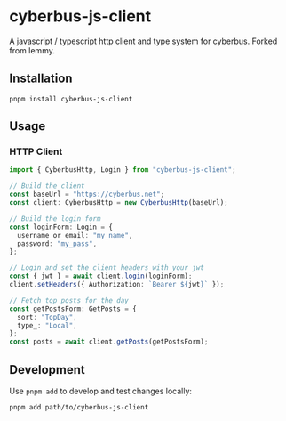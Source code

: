 # cyberbus-js-client

A javascript / typescript http client and type system for cyberbus. Forked from lemmy.

## Installation

`pnpm install cyberbus-js-client`

## Usage

### HTTP Client


```ts
import { CyberbusHttp, Login } from "cyberbus-js-client";

// Build the client
const baseUrl = "https://cyberbus.net";
const client: CyberbusHttp = new CyberbusHttp(baseUrl);

// Build the login form
const loginForm: Login = {
  username_or_email: "my_name",
  password: "my_pass",
};

// Login and set the client headers with your jwt
const { jwt } = await client.login(loginForm);
client.setHeaders({ Authorization: `Bearer ${jwt}` });

// Fetch top posts for the day
const getPostsForm: GetPosts = {
  sort: "TopDay",
  type_: "Local",
};
const posts = await client.getPosts(getPostsForm);
```

## Development

Use `pnpm add` to develop and test changes locally:

```
pnpm add path/to/cyberbus-js-client
```
